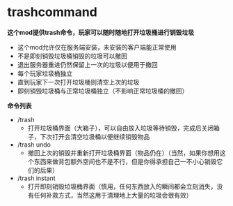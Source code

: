 # trashcommand
**这个mod提供trash命令，玩家可以随时随地打开垃圾桶进行销毁垃圾**
- 这个mod允许仅在服务端安装，未安装的客户端能正常使用
- 不是即刻销毁垃圾桶销毁的垃圾可以撤回
- 退出服务器重进仍然保留上一次的垃圾以便用于撤回
- 每个玩家垃圾桶独立
- 直到玩家下一次打开垃圾桶则清空上次的垃圾
- 即刻销毁垃圾桶与正常垃圾桶独立（不影响正常垃圾桶的撤回）

**命令列表**
- /trash
  - 打开垃圾桶界面（大箱子），可以自由放入垃圾等待销毁，完成后关闭箱子，下次打开会清空垃圾桶以便继续销毁物品
- /trash undo
  - 撤回上次的销毁并重新打开垃圾桶界面（物品仍在）（当然，如果你想用这个东西来做背包额外空间也不是不行，但是你得承担自己一不小心销毁它们的后果）
- /trash instant
  - 打开即刻销毁垃圾桶界面（慎用，任何东西放入的瞬间都会立刻消失，没有任何补救方式，当然这用于清理地上大量的垃圾会很有效）
